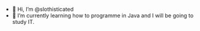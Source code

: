 - 👋 Hi, I’m @slothisticated
- 🌱 I’m currently learning how to programme in Java and I will be going to study IT.
  

<!---
slothisticated/slothisticated is a ✨ special ✨ repository because its `README.md` (this file) appears on your GitHub profile.
You can click the Preview link to take a look at your changes.
--->

